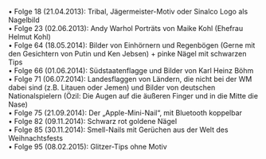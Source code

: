 • Folge 18 (21.04.2013): Tribal, Jägermeister-Motiv oder Sinalco Logo als Nagelbild  
• Folge 23 (02.06.2013): Andy Warhol Porträts von Maike Kohl (Ehefrau Helmut Kohl)  
• Folge 64 (18.05.2014): Bilder von Einhörnern und Regenbögen (Gerne mit den Gesichtern von Putin und Ken Jebsen) + pinke Nägel mit schwarzen Tips  
• Folge 66 (01.06.2014): Südstaatenflagge und Bilder von Karl Heinz Böhm  
• Folge 71 (06.07.2014): Landesflaggen von Ländern, die nicht bei der WM dabei sind (z.B. Litauen oder Jemen) und Bilder von deutschen Nationalspielern (Özil: Die Augen auf die äußeren Finger und in die Mitte die Nase)  
• Folge 75 (21.09.2014): Der „Apple-Mini-Nail“, mit Bluetooth koppelbar  
• Folge 82 (09.11.2014): Schwarz rot goldene Nägel  
• Folge 85 (30.11.2014): Smell-Nails mit Gerüchen aus der Welt des Weihnachtsfests  
• Folge 95 (08.02.2015): Glitzer-Tips ohne Motiv  
